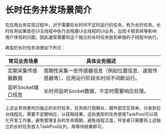 # 长时任务并发场景简介

在应用业务实现过程中，对于需要较长时间不定时运行的任务，称为长时任务。长时任务如果放在UI主线程中执行会阻塞UI主线程的UI业务，出现卡顿丢帧等影响用户体验的问题。因此通常需要将这个独立的长时任务放到单独的子线程中执行。

典型的长时任务场景如下所示：


| 常见业务场景 | 具体业务描述 | 
| -------- | -------- |
| 定期采集传感器数据 | 周期性采集一些传感器信息（例如位置信息、速度传感器等），应用运行阶段长时间不间断运行。 | 
| 监听Socket端口信息 | 长时间监听Socket数据，不定时需要响应处理。 | 

上述业务场景均为独立的长时任务，任务执行周期长，跟外部交互简单，分发到后台线程后，需要不定期响应，以获取结果。这些类型的任务使用TaskPool可以简化开发工作量，避免管理复杂的生命周期，避免线程泛滥，开发者只需要将上述独立的长时任务放入TaskPool队列，再等待结果即可。

